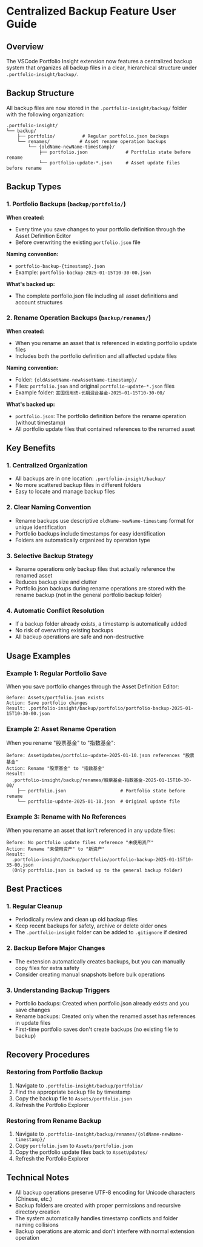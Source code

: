 # Centralized Backup Feature User Guide

## Overview

The VSCode Portfolio Insight extension now features a centralized backup system that organizes all backup files in a clear, hierarchical structure under `.portfolio-insight/backup/`.

## Backup Structure

All backup files are now stored in the `.portfolio-insight/backup/` folder with the following organization:

```
.portfolio-insight/
└── backup/
    ├── portfolio/          # Regular portfolio.json backups
    └── renames/           # Asset rename operation backups
        └── {oldName-newName-timestamp}/
            ├── portfolio.json              # Portfolio state before rename
            └── portfolio-update-*.json     # Asset update files before rename
```

## Backup Types

### 1. Portfolio Backups (`backup/portfolio/`)

**When created:**
- Every time you save changes to your portfolio definition through the Asset Definition Editor
- Before overwriting the existing `portfolio.json` file

**Naming convention:**
- `portfolio-backup-{timestamp}.json`
- Example: `portfolio-backup-2025-01-15T10-30-00.json`

**What's backed up:**
- The complete portfolio.json file including all asset definitions and account structures

### 2. Rename Operation Backups (`backup/renames/`)

**When created:**
- When you rename an asset that is referenced in existing portfolio update files
- Includes both the portfolio definition and all affected update files

**Naming convention:**
- Folder: `{oldAssetName-newAssetName-timestamp}/`
- Files: `portfolio.json` and original `portfolio-update-*.json` files
- Example folder: `富国信用债-长期混合基金-2025-01-15T10-30-00/`

**What's backed up:**
- `portfolio.json`: The portfolio definition before the rename operation (without timestamp)
- All portfolio update files that contained references to the renamed asset

## Key Benefits

### 1. **Centralized Organization**
- All backups are in one location: `.portfolio-insight/backup/`
- No more scattered backup files in different folders
- Easy to locate and manage backup files

### 2. **Clear Naming Convention**
- Rename backups use descriptive `oldName-newName-timestamp` format for unique identification
- Portfolio backups include timestamps for easy identification
- Folders are automatically organized by operation type

### 3. **Selective Backup Strategy**
- Rename operations only backup files that actually reference the renamed asset
- Reduces backup size and clutter
- Portfolio.json backups during rename operations are stored with the rename backup (not in the general portfolio backup folder)

### 4. **Automatic Conflict Resolution**
- If a backup folder already exists, a timestamp is automatically added
- No risk of overwriting existing backups
- All backup operations are safe and non-destructive

## Usage Examples

### Example 1: Regular Portfolio Save
When you save portfolio changes through the Asset Definition Editor:

```
Before: Assets/portfolio.json exists
Action: Save portfolio changes
Result: .portfolio-insight/backup/portfolio/portfolio-backup-2025-01-15T10-30-00.json
```

### Example 2: Asset Rename Operation
When you rename "股票基金" to "指数基金":

```
Before: AssetUpdates/portfolio-update-2025-01-10.json references "股票基金"
Action: Rename "股票基金" to "指数基金"
Result: 
  .portfolio-insight/backup/renames/股票基金-指数基金-2025-01-15T10-30-00/
    ├── portfolio.json                    # Portfolio state before rename
    └── portfolio-update-2025-01-10.json  # Original update file
```

### Example 3: Rename with No References
When you rename an asset that isn't referenced in any update files:

```
Before: No portfolio update files reference "未使用资产"
Action: Rename "未使用资产" to "新资产"
Result: 
  .portfolio-insight/backup/portfolio/portfolio-backup-2025-01-15T10-35-00.json
  (Only portfolio.json is backed up to the general backup folder)
```

## Best Practices

### 1. **Regular Cleanup**
- Periodically review and clean up old backup files
- Keep recent backups for safety, archive or delete older ones
- The `.portfolio-insight` folder can be added to `.gitignore` if desired

### 2. **Backup Before Major Changes**
- The extension automatically creates backups, but you can manually copy files for extra safety
- Consider creating manual snapshots before bulk operations

### 3. **Understanding Backup Triggers**
- Portfolio backups: Created when portfolio.json already exists and you save changes
- Rename backups: Created only when the renamed asset has references in update files
- First-time portfolio saves don't create backups (no existing file to backup)

## Recovery Procedures

### Restoring from Portfolio Backup
1. Navigate to `.portfolio-insight/backup/portfolio/`
2. Find the appropriate backup file by timestamp
3. Copy the backup file to `Assets/portfolio.json`
4. Refresh the Portfolio Explorer

### Restoring from Rename Backup
1. Navigate to `.portfolio-insight/backup/renames/{oldName-newName-timestamp}/`
2. Copy `portfolio.json` to `Assets/portfolio.json`
3. Copy the portfolio update files back to `AssetUpdates/`
4. Refresh the Portfolio Explorer

## Technical Notes

- All backup operations preserve UTF-8 encoding for Unicode characters (Chinese, etc.)
- Backup folders are created with proper permissions and recursive directory creation
- The system automatically handles timestamp conflicts and folder naming collisions
- Backup operations are atomic and don't interfere with normal extension operation
